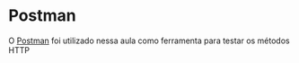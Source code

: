 # Postman
O [Postman](https://www.postman.com/downloads/) foi utilizado nessa aula como ferramenta para testar os métodos HTTP